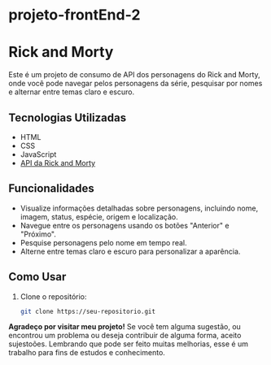 # projeto-frontEnd-2
# Rick and Morty 

Este é um projeto  de consumo de API dos personagens do Rick and Morty, onde você pode navegar pelos personagens da série,
pesquisar por nomes e alternar entre temas claro e escuro.

## Tecnologias Utilizadas

- HTML
- CSS
- JavaScript
- [API da Rick and Morty](https://rickandmortyapi.com/)

## Funcionalidades

- Visualize informações detalhadas sobre personagens, incluindo nome, imagem, status, espécie, origem e localização.
- Navegue entre os personagens usando os botões "Anterior" e "Próximo".
- Pesquise personagens pelo nome em tempo real.
- Alterne entre temas claro e escuro para personalizar a aparência.

## Como Usar
1. Clone o repositório:

   ```bash
   git clone https://seu-repositorio.git

**Agradeço por visitar meu projeto!**
Se você tem alguma sugestão, ou encontrou um problema ou deseja contribuir de alguma forma, aceito sujestoões.
Lembrando que pode ser feito muitas melhorias, esse é um trabalho para fins de estudos e conhecimento.
